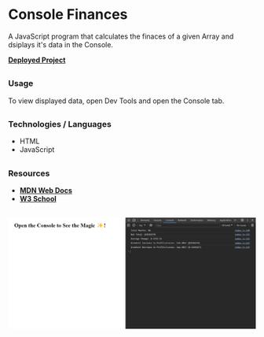 # Console Finances

A JavaScript program that calculates the finaces of a given Array and dsiplays it's data in the Console.

[**Deployed Project**](https://sebzg.github.io/Console-Finances/)

##
### Usage
To view displayed data, open Dev Tools and open the Console tab.

##
### Technologies / Languages
- HTML
- JavaScript

##
### Resources
- [**MDN Web Docs**](https://developer.mozilla.org/) 
- [**W3 School**](https://www.w3schools.com/)

 ##
![Console-Finances](Console-Finances-demo.png)
